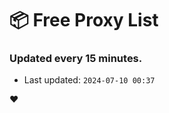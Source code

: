 # :package: Free Proxy List
### Updated every 15 minutes.

- Last updated: `2024-07-10 00:37`

:heart:

